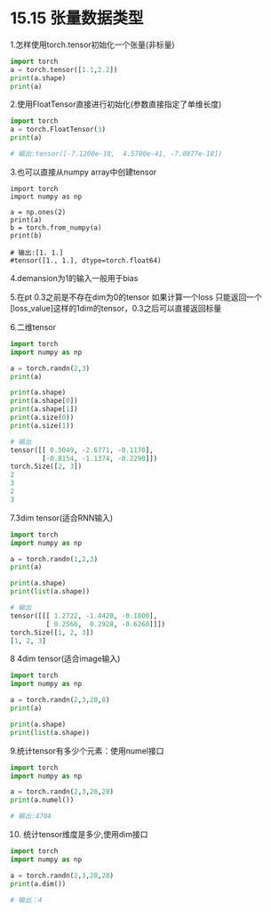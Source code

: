 # 15.15 张量数据类型

1.怎样使用torch.tensor初始化一个张量(非标量)

```python
import torch
a = torch.tensor([1.1,2.2])
print(a.shape)
print(a)
```



2.使用FloatTensor直接进行初始化(参数直接指定了单维长度)

```PYTHON
import torch
a = torch.FloatTensor(3)
print(a)

# 输出:tensor([-7.1200e-18,  4.5780e-41, -7.0877e-18])

```



3.也可以直接从numpy array中创建tensor

```
import torch
import numpy as np

a = np.ones(2)
print(a)
b = torch.from_numpy(a)
print(b)

# 输出:[1. 1.]
#tensor([1., 1.], dtype=torch.float64)
```



4.demansion为1的输入一般用于bias



5.在pt 0.3之前是不存在dim为0的tensor 如果计算一个loss 只能返回一个[loss_value]这样的1dim的tensor，0.3之后可以直接返回标量



6.二维tensor

```PYTHON
import torch
import numpy as np

a = torch.randn(2,3)
print(a)

print(a.shape)
print(a.shape[0])
print(a.shape[1])
print(a.size(0))
print(a.size(1))

# 输出
tensor([[ 0.5049, -2.6771, -0.1170],
        [-0.8154, -1.1374, -0.2290]])
torch.Size([2, 3])
2
3
2
3
```



7.3dim tensor(适合RNN输入)

```python
import torch
import numpy as np

a = torch.randn(1,2,3)
print(a)

print(a.shape)
print(list(a.shape))

# 输出
tensor([[[ 1.2722, -1.4420, -0.1800],
         [ 0.2566,  0.2928, -0.6260]]])
torch.Size([1, 2, 3])
[1, 2, 3]
```



8 4dim tensor(适合image输入)

```pYTHON
import torch
import numpy as np

a = torch.randn(2,3,28,8)
print(a)

print(a.shape)
print(list(a.shape))
```



9.统计tensor有多少个元素：使用numel接口

```python
import torch
import numpy as np

a = torch.randn(2,3,28,28)
print(a.numel())

# 输出:4704
```



10. 统计tensor维度是多少,使用dim接口

```python
import torch
import numpy as np

a = torch.randn(2,3,28,28)
print(a.dim())

# 输出：4
```

